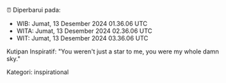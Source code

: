 ⏰ Diperbarui pada:
- WIB: Jumat, 13 Desember 2024 01.36.06 UTC
- WITA: Jumat, 13 Desember 2024 02.36.06 UTC
- WIT: Jumat, 13 Desember 2024 03.36.06 UTC

Kutipan Inspiratif:
"You weren't just a star to me, you were my whole damn sky."


Kategori: inspirational

